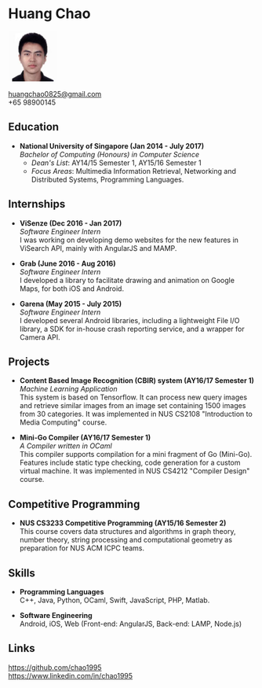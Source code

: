 <link rel="stylesheet" href="https://maxcdn.bootstrapcdn.com/font-awesome/4.7.0/css/font-awesome.min.css">

# Huang Chao

<img src="HuangChao.png" width="100" /><br>

<i class="fa fa-envelope fa-fw" aria-hidden="true"></i> huangchao0825@gmail.com<br>
<i class="fa fa-phone fa-fw" aria-hidden="true"></i> +65 98900145<br>

## Education

* **National University of Singapore (Jan 2014 - July 2017)** <br>
  *Bachelor of Computing (Honours) in Computer Science*<br>
  * *Dean's List*: AY14/15 Semester 1, AY15/16 Semester 1
  * *Focus Areas*: Multimedia Information Retrieval, Networking and Distributed Systems, Programming Languages.

## Internships

* **ViSenze (Dec 2016 - Jan 2017)** <br>
  *Software Engineer Intern*<br>
  I was working on developing demo websites for the new features in ViSearch API, mainly with AngularJS and MAMP.

* **Grab (June 2016 - Aug 2016)** <br>
  *Software Engineer Intern*<br>
  I developed a library to facilitate drawing and animation on Google Maps, for both iOS and Android.

* **Garena (May 2015 - July 2015)** <br>
  *Software Engineer Intern*<br>
  I developed several Android libraries, including a lightweight File I/O library, a SDK for in-house crash reporting service, and a wrapper for Camera API.

## Projects

* **Content Based Image Recognition (CBIR) system (AY16/17 Semester 1)**<br>
  *Machine Learning Application*<br>
  This system is based on Tensorflow. It can process new query images and retrieve similar images from an image set containing 1500 images from 30 categories. It was implemented in NUS CS2108 "Introduction to Media Computing" course.

* **Mini-Go Compiler (AY16/17 Semester 1)**<br>
  *A Compiler written in OCaml*<br>
  This compiler supports compilation for a mini fragment of Go (Mini-Go). Features include static type checking, code generation for a custom virtual machine. It was implemented in NUS CS4212 "Compiler Design" course.

## Competitive Programming

* **NUS CS3233 Competitive Programming (AY15/16 Semester 2)**<br>
  This course covers data structures and algorithms in graph theory, number theory, string processing and computational geometry as preparation for NUS ACM ICPC teams.

## Skills

* **Programming Languages**<br>
  C++, Java, Python, OCaml, Swift, JavaScript, PHP, Matlab.

* **Software Engineering**<br>
  Android, iOS, Web (Front-end: AngularJS, Back-end: LAMP, Node.js)

## Links

<i class="fa fa-github fa-lg fa-fw" aria-hidden="true"></i>
<a href="https://github.com/chao1995">https://github.com/chao1995</a><br>
<i class="fa fa-linkedin-square fa-lg fa-fw" aria-hidden="true"></i>
<a href="https://www.linkedin.com/in/chao1995">https://www.linkedin.com/in/chao1995</a>
